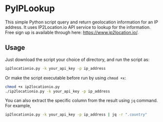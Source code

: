 # PyIPLookup
This simple Python script query and return geolocation information for an IP address. It uses IP2Location.io API service to lookup for the information. Free sign up is available through here: https://www.ip2location.io/.

## Usage
Just download the script your choice of directory, and run the script as:
```bash
ip2locationio.py -k your_api_key -p ip_address
```

Or make the script executable before run by using ```chmod +x```:

```bash
chmod +x ip2locationio.py
./ip2locationio.py -k your_api_key -p ip_address
```

You can also extract the specific column from the result using ```jq``` command. For example,

```bash
ip2locationio.py -k your_api_key -p ip_address | jq -r ".country"
```
